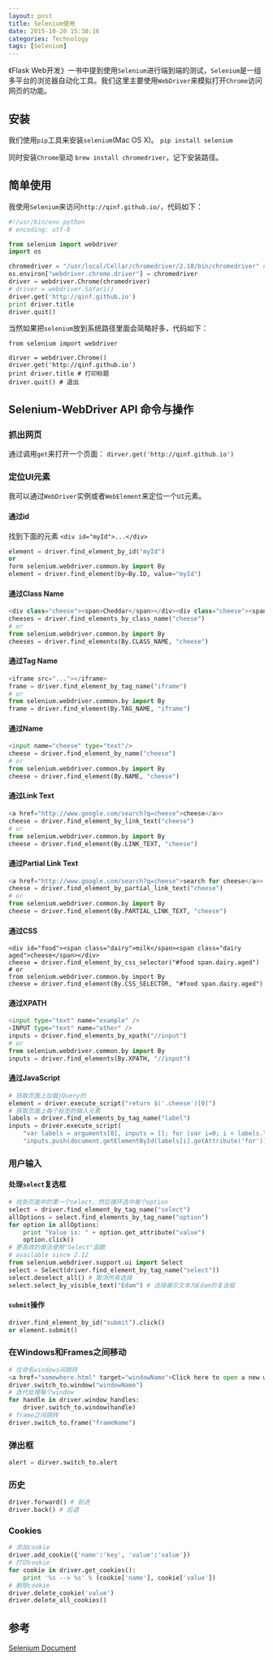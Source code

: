 ```yaml
---
layout: post
title: Selenium使用  
date: 2015-10-20 15:30:16  
categories: Technology  
tags: [Selenium]
---
```


《Flask Web开发》一书中提到使用`Selenium`进行端到端的测试，`Selenium`是一组多平台的浏览器自动化工具。我们这里主要使用`WebDriver`来模拟打开`Chrome`访问网页的功能。

## 安装
我们使用`pip`工具来安装`selenium`(Mac OS X)。
`pip install selenium`
<!-- more -->
同时安装`Chrome`驱动
`brew install chromedriver`，记下安装路径。

## 简单使用
我使用`Selenium`来访问`http://qinf.github.io/`，代码如下：  
```Python
#!/usr/bin/env python
# encoding: utf-8

from selenium import webdriver
import os

chromedriver = "/usr/local/Cellar/chromedriver/2.18/bin/chromedriver" # chromedirver可执行文件路径
os.environ["webdriver.chrome.driver"] = chromedriver
driver = webdriver.Chrome(chromedriver)
# driver = webdriver.Safari()
driver.get('http://qinf.github.io')
print driver.title
driver.quit()
```
当然如果把`selenium`放到系统路径里面会简略好多，代码如下：  
```
from selenium import webdriver

dirver = webdriver.Chrome()
driver.get('http://qinf.github.io')
print driver.title # 打印标题
driver.quit() # 退出
```

## Selenium-WebDriver API 命令与操作
### 抓出网页
通过调用`get`来打开一个页面：
`dirver.get('http://qinf.github.io')`
### 定位UI元素
我可以通过`WebDriver`实例或者`WebElement`来定位一个`UI`元素。
#### 通过id
找到下面的元素
`<div id="myId">...</div>`
```Python
element = driver.find_element_by_id("myId")
or
form selenium.webdriver.common.by import By
element = driver.find_element(by=By.ID, value="myId")
```
#### 通过Class Name
```Python
<div class="cheese"><span>Cheddar</span></div><div class="cheese"><span>Gouda</span></div>
cheeses = driver.find_elements_by_class_name("cheese")
# or
from selenium.webdriver.common.by import By
cheeses = driver.find_elements(By.CLASS_NAME, "cheese")
```
#### 通过Tag Name
```Python
<iframe src="..."></iframe>
frame = driver.find_element_by_tag_name("iframe")
# or
from selenium.webdriver.common.by import By
frame = driver.find_element(By.TAG_NAME, "iframe")
```
#### 通过Name
```Python
<input name="cheese" type="text"/>
cheese = driver.find_element_by_name("cheese")
# or
from selenium.webdriver.common.by import By
cheese = driver.find_element(By.NAME, "cheese")
```
#### 通过Link Text
```Python
<a href="http://www.google.com/search?q=cheese">cheese</a>>
cheese = driver.find_element_by_link_text("cheese")
# or
from selenium.webdriver.common.by import By
cheese = driver.find_element(By.LINK_TEXT, "cheese")
```
#### 通过Partial Link Text
```Python
<a href="http://www.google.com/search?q=cheese">search for cheese</a>>
cheese = driver.find_element_by_partial_link_text("cheese")
# or
from selenium.webdriver.common.by import By
cheese = driver.find_element(By.PARTIAL_LINK_TEXT, "cheese")
```
####  通过CSS
```Pyton
<div id="food"><span class="dairy">milk</span><span class="dairy aged">cheese</span></div>
cheese = driver.find_element_by_css_selector("#food span.dairy.aged")
# or
from selenium.webdriver.common.by import By
cheese = driver.find_element(By.CSS_SELECTOR, "#food span.dairy.aged")
```
#### 通过XPATH
```Python
<input type="text" name="example" />
<INPUT type="text" name="other" />
inputs = driver.find_elements_by_xpath("//input")
# or
from selenium.webdriver.common.by import By
inputs = driver.find_elements(By.XPATH, "//input")
```
#### 通过JavaScript
```Python
# 获取页面上加载jQuery的
element = driver.execute_script("return $('.cheese')[0]")
# 获取页面上每个标签的输入元素
labels = driver.find_elements_by_tag_name("label")
inputs = driver.execute_script(
    "var labels = arguments[0], inputs = []; for (var i=0; i < labels.length; i++){" +
    "inputs.push(document.getElementById(labels[i].getAttribute('for'))); } return inputs;", labels)
```
### 用户输入
#### 处理`select`复选框
```Python
# 找到页面中的第一个select，然后循环选中每个option
select = driver.find_element_by_tag_name("select")
allOptions = select.find_elements_by_tag_name("option")
for option in allOptions:
    print "Value is: " + option.get_attribute("value")
    option.click()
# 更高效的做法使用"Select"函数
# available since 2.12
from selenium.webdriver.support.ui import Select
select = Select(driver.find_element_by_tag_name("select"))
select.deselect_all() # 取消所有选择
select.select_by_visible_text("Edam") # 选择展示文本为Edam的复选框
```
#### `submit`操作
```Python
driver.find_element_by_id("submit").click()
or element.submit()
```
### 在Windows和Frames之间移动
```Python
# 在命名windows间跳转
<a href="somewhere.html" target="windowName">Click here to open a new window</a>
driver.switch_to.window("windowName")
# 迭代处理每个window
for handle in driver.window_handles:
    driver.switch_to.window(handle)
# frame之间跳转
driver.switch_to.frame("frameName")
```
### 弹出框
```Python
alert = dirver.switch_to.alert
```
### 历史
```Python
driver.forward() # 前进
driver.back() # 后退
```
### Cookies
```Python
# 添加cookie
driver.add_cookie({'name':'key', 'value':'value'})
# 打印cookie
for cookie in driver.get_cookies():
    print '%s --> %s' % (cookie['name'], cookie['value'])
# 删除cookie
driver.delete_cookie('value')
driver.delete_all_cookies()
```

## 参考
[Selenium Document](http://www.seleniumhq.org/docs/03_webdriver.jsp#introducing-webdriver)